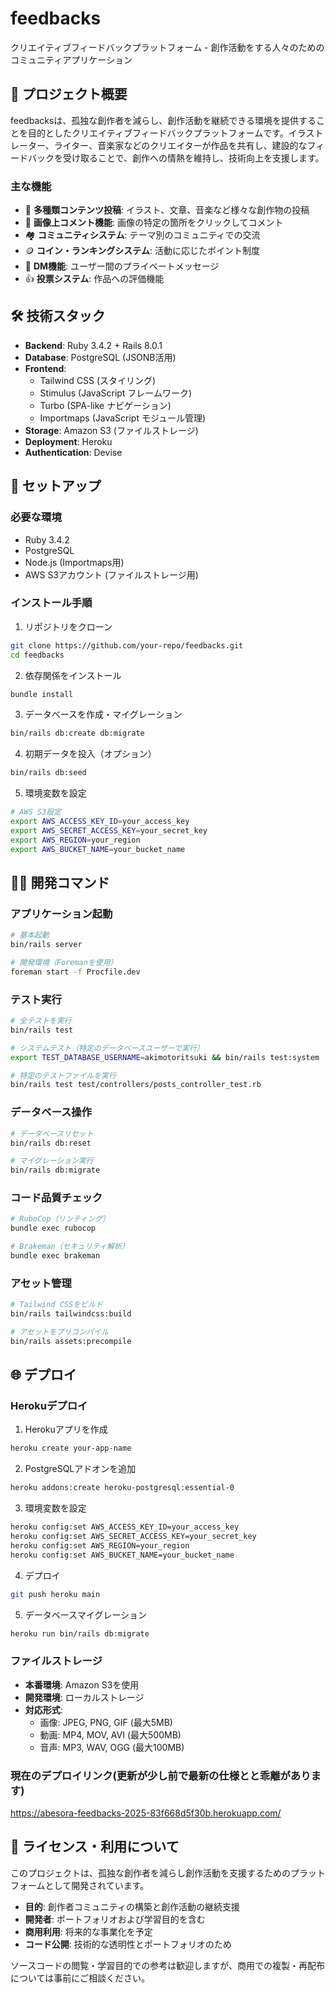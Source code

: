# feedbacks

クリエイティブフィードバックプラットフォーム - 創作活動をする人々のためのコミュニティアプリケーション

## 📝 プロジェクト概要

feedbacksは、孤独な創作者を減らし、創作活動を継続できる環境を提供することを目的としたクリエイティブフィードバックプラットフォームです。イラストレーター、ライター、音楽家などのクリエイターが作品を共有し、建設的なフィードバックを受け取ることで、創作への情熱を維持し、技術向上を支援します。

### 主な機能

- 📸 **多種類コンテンツ投稿**: イラスト、文章、音楽など様々な創作物の投稿
- 💬 **画像上コメント機能**: 画像の特定の箇所をクリックしてコメント
- 🏘️ **コミュニティシステム**: テーマ別のコミュニティでの交流
- 🪙 **コイン・ランキングシステム**: 活動に応じたポイント制度
- 💌 **DM機能**: ユーザー間のプライベートメッセージ
- 👍 **投票システム**: 作品への評価機能

## 🛠 技術スタック

- **Backend**: Ruby 3.4.2 + Rails 8.0.1
- **Database**: PostgreSQL (JSONB活用)
- **Frontend**: 
  - Tailwind CSS (スタイリング)
  - Stimulus (JavaScript フレームワーク)
  - Turbo (SPA-like ナビゲーション)
  - Importmaps (JavaScript モジュール管理)
- **Storage**: Amazon S3 (ファイルストレージ)
- **Deployment**: Heroku
- **Authentication**: Devise

## 🚀 セットアップ

### 必要な環境
- Ruby 3.4.2
- PostgreSQL
- Node.js (Importmaps用)
- AWS S3アカウント (ファイルストレージ用)

### インストール手順

1. リポジトリをクローン
```bash
git clone https://github.com/your-repo/feedbacks.git
cd feedbacks
```

2. 依存関係をインストール
```bash
bundle install
```

3. データベースを作成・マイグレーション
```bash
bin/rails db:create db:migrate
```

4. 初期データを投入（オプション）
```bash
bin/rails db:seed
```

5. 環境変数を設定
```bash
# AWS S3設定
export AWS_ACCESS_KEY_ID=your_access_key
export AWS_SECRET_ACCESS_KEY=your_secret_key
export AWS_REGION=your_region
export AWS_BUCKET_NAME=your_bucket_name
```

## 🏃‍♂️ 開発コマンド

### アプリケーション起動
```bash
# 基本起動
bin/rails server

# 開発環境（Foremanを使用）
foreman start -f Procfile.dev
```

### テスト実行
```bash
# 全テストを実行
bin/rails test

# システムテスト（特定のデータベースユーザーで実行）
export TEST_DATABASE_USERNAME=akimotoritsuki && bin/rails test:system

# 特定のテストファイルを実行
bin/rails test test/controllers/posts_controller_test.rb
```

### データベース操作
```bash
# データベースリセット
bin/rails db:reset

# マイグレーション実行
bin/rails db:migrate
```

### コード品質チェック
```bash
# RuboCop（リンティング）
bundle exec rubocop

# Brakeman（セキュリティ解析）
bundle exec brakeman
```

### アセット管理
```bash
# Tailwind CSSをビルド
bin/rails tailwindcss:build

# アセットをプリコンパイル
bin/rails assets:precompile
```

## 🌐 デプロイ

### Herokuデプロイ

1. Herokuアプリを作成
```bash
heroku create your-app-name
```

2. PostgreSQLアドオンを追加
```bash
heroku addons:create heroku-postgresql:essential-0
```

3. 環境変数を設定
```bash
heroku config:set AWS_ACCESS_KEY_ID=your_access_key
heroku config:set AWS_SECRET_ACCESS_KEY=your_secret_key
heroku config:set AWS_REGION=your_region
heroku config:set AWS_BUCKET_NAME=your_bucket_name
```

4. デプロイ
```bash
git push heroku main
```

5. データベースマイグレーション
```bash
heroku run bin/rails db:migrate
```

### ファイルストレージ

- **本番環境**: Amazon S3を使用
- **開発環境**: ローカルストレージ
- **対応形式**:
  - 画像: JPEG, PNG, GIF (最大5MB)
  - 動画: MP4, MOV, AVI (最大500MB)
  - 音声: MP3, WAV, OGG (最大100MB)
 
### 現在のデプロイリンク(更新が少し前で最新の仕様とと乖離があります)
https://abesora-feedbacks-2025-83f668d5f30b.herokuapp.com/

## 📄 ライセンス・利用について

このプロジェクトは、孤独な創作者を減らし創作活動を支援するためのプラットフォームとして開発されています。

- **目的**: 創作者コミュニティの構築と創作活動の継続支援
- **開発者**: ポートフォリオおよび学習目的を含む
- **商用利用**: 将来的な事業化を予定
- **コード公開**: 技術的な透明性とポートフォリオのため

ソースコードの閲覧・学習目的での参考は歓迎しますが、商用での複製・再配布については事前にご相談ください。
